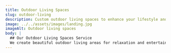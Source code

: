 ```yaml
---
title: Outdoor Living Spaces
slug: outdoor-living
description: Custom outdoor living spaces to enhance your lifestyle and property value.
image: ../../assets/images/landing.jpg
imageAlt: Outdoor living spaces
body: |
  ## Our Outdoor Living Spaces Service
  We create beautiful outdoor living areas for relaxation and entertainment.
---
```

